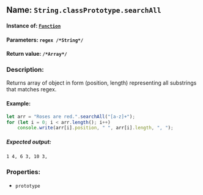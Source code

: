 ## Name: `String.classPrototype.searchAll`

#### Instance of: [`Function`](Function.md)

#### Parameters: `regex /*String*/`

#### Return value: `/*Array*/`

### Description:

Returns array of object in form (position, length)
representing all substrings that matches regex.

#### Example:

```js
let arr = "Roses are red.".searchAll("[a-z]+");
for (let i = 0; i < arr.length(); i++)
    console.write(arr[i].position, " ", arr[i].length, ", ");
```

##### Expected output:

```
1 4, 6 3, 10 3, 
```

### Properties:

- `prototype`


